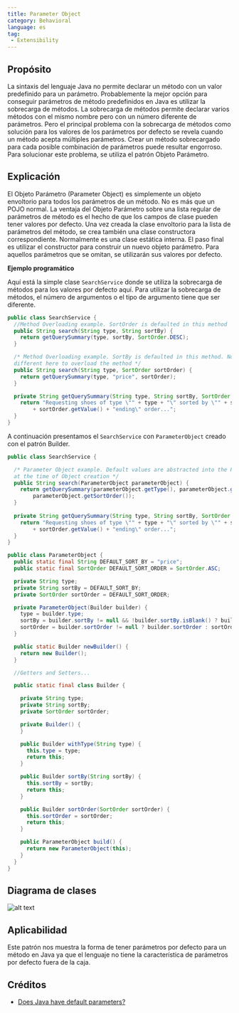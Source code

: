 ```yaml
---
title: Parameter Object
category: Behavioral
language: es
tag:
 - Extensibility
---
```


## Propósito

La sintaxis del lenguaje Java no permite declarar un método con un valor predefinido para un parámetro. Probablemente la
mejor opción para conseguir parámetros de método predefinidos en Java es utilizar la sobrecarga de métodos. La
sobrecarga de métodos permite declarar varios métodos con el mismo nombre pero con un número diferente de parámetros.
Pero el principal problema con la sobrecarga de métodos como solución para los valores de los parámetros por defecto se
revela cuando un método acepta múltiples parámetros. Crear un método sobrecargado para cada posible combinación de
parámetros puede resultar engorroso. Para solucionar este problema, se utiliza el patrón Objeto Parámetro.

## Explicación

El Objeto Parámetro (Parameter Object) es simplemente un objeto envoltorio para todos los parámetros de un método. No es
más que un POJO normal. La ventaja del Objeto Parámetro sobre una lista regular de parámetros de método es el hecho de
que los campos de clase pueden tener valores por defecto. Una vez creada la clase envoltorio para la lista de parámetros
del método, se crea también una clase constructora correspondiente. Normalmente es una clase estática interna. El paso
final es utilizar el constructor para construir un nuevo objeto parámetro. Para aquellos parámetros que se omitan, se
utilizarán sus valores por defecto.

**Ejemplo programático**

Aquí está la simple clase `SearchService` donde se utiliza la sobrecarga de métodos para los valores por defecto aquí.
Para utilizar la sobrecarga de métodos, el número de argumentos o el tipo de argumento tiene que ser diferente.

```java
public class SearchService {
  //Method Overloading example. SortOrder is defaulted in this method
  public String search(String type, String sortBy) {
    return getQuerySummary(type, sortBy, SortOrder.DESC);
  }

  /* Method Overloading example. SortBy is defaulted in this method. Note that the type has to be 
  different here to overload the method */
  public String search(String type, SortOrder sortOrder) {
    return getQuerySummary(type, "price", sortOrder);
  }

  private String getQuerySummary(String type, String sortBy, SortOrder sortOrder) {
    return "Requesting shoes of type \"" + type + "\" sorted by \"" + sortBy + "\" in \""
        + sortOrder.getValue() + "ending\" order...";
  }
}

```

A continuación presentamos el `SearchService` con `ParameterObject` creado con el patrón Builder.

```java
public class SearchService {

  /* Parameter Object example. Default values are abstracted into the Parameter Object 
  at the time of Object creation */
  public String search(ParameterObject parameterObject) {
    return getQuerySummary(parameterObject.getType(), parameterObject.getSortBy(),
        parameterObject.getSortOrder());
  }
  
  private String getQuerySummary(String type, String sortBy, SortOrder sortOrder) {
    return "Requesting shoes of type \"" + type + "\" sorted by \"" + sortBy + "\" in \""
        + sortOrder.getValue() + "ending\" order...";
  }
}

public class ParameterObject {
  public static final String DEFAULT_SORT_BY = "price";
  public static final SortOrder DEFAULT_SORT_ORDER = SortOrder.ASC;

  private String type;
  private String sortBy = DEFAULT_SORT_BY;
  private SortOrder sortOrder = DEFAULT_SORT_ORDER;

  private ParameterObject(Builder builder) {
    type = builder.type;
    sortBy = builder.sortBy != null && !builder.sortBy.isBlank() ? builder.sortBy : sortBy;
    sortOrder = builder.sortOrder != null ? builder.sortOrder : sortOrder;
  }

  public static Builder newBuilder() {
    return new Builder();
  }

  //Getters and Setters...

  public static final class Builder {

    private String type;
    private String sortBy;
    private SortOrder sortOrder;

    private Builder() {
    }

    public Builder withType(String type) {
      this.type = type;
      return this;
    }

    public Builder sortBy(String sortBy) {
      this.sortBy = sortBy;
      return this;
    }

    public Builder sortOrder(SortOrder sortOrder) {
      this.sortOrder = sortOrder;
      return this;
    }

    public ParameterObject build() {
      return new ParameterObject(this);
    }
  }
}


```

## Diagrama de clases

![alt text](./etc/parameter-object.png "Parameter Object")

## Aplicabilidad

Este patrón nos muestra la forma de tener parámetros por defecto para un método en Java ya que el lenguaje no tiene la
característica de parámetros por defecto fuera de la caja.

## Créditos

- [Does Java have default parameters?](http://dolszewski.com/java/java-default-parameters)
